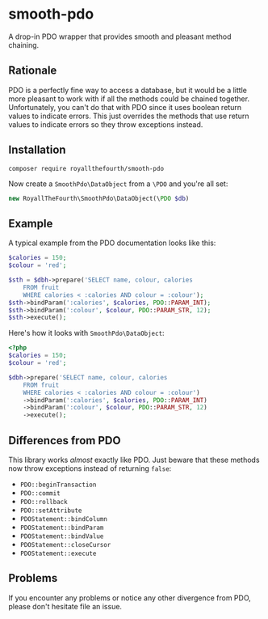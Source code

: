 # smooth-pdo
A drop-in PDO wrapper that provides smooth and pleasant method chaining.

## Rationale
PDO is a perfectly fine way to access a database, but it would be a little more pleasant to work with if all the methods could be chained together.
Unfortunately, you can't do that with PDO since it uses boolean return values to indicate errors.
This just overrides the methods that use return values to indicate errors so they throw exceptions instead.

## Installation
`composer require royallthefourth/smooth-pdo`

Now create a `SmoothPdo\DataObject` from a `\PDO` and you're all set:
```php
new RoyallTheFourth\SmoothPdo\DataObject(\PDO $db)
```

## Example
A typical example from the PDO documentation looks like this:
```php
$calories = 150;
$colour = 'red';

$sth = $dbh->prepare('SELECT name, colour, calories
    FROM fruit
    WHERE calories < :calories AND colour = :colour');
$sth->bindParam(':calories', $calories, PDO::PARAM_INT);
$sth->bindParam(':colour', $colour, PDO::PARAM_STR, 12);
$sth->execute();
```

Here's how it looks with `SmoothPdo\DataObject`:
```php
<?php
$calories = 150;
$colour = 'red';

$dbh->prepare('SELECT name, colour, calories
    FROM fruit
    WHERE calories < :calories AND colour = :colour')
    ->bindParam(':calories', $calories, PDO::PARAM_INT)
    ->bindParam(':colour', $colour, PDO::PARAM_STR, 12)
    ->execute();
```

## Differences from PDO
This library works *almost* exactly like PDO.
Just beware that these methods now throw exceptions instead of returning `false`:
* `PDO::beginTransaction`
* `PDO::commit`
* `PDO::rollback`
* `PDO::setAttribute`
* `PDOStatement::bindColumn`
* `PDOStatement::bindParam`
* `PDOStatement::bindValue`
* `PDOStatement::closeCursor`
* `PDOStatement::execute`

## Problems
If you encounter any problems or notice any other divergence from PDO, please don't hesitate file an issue.
